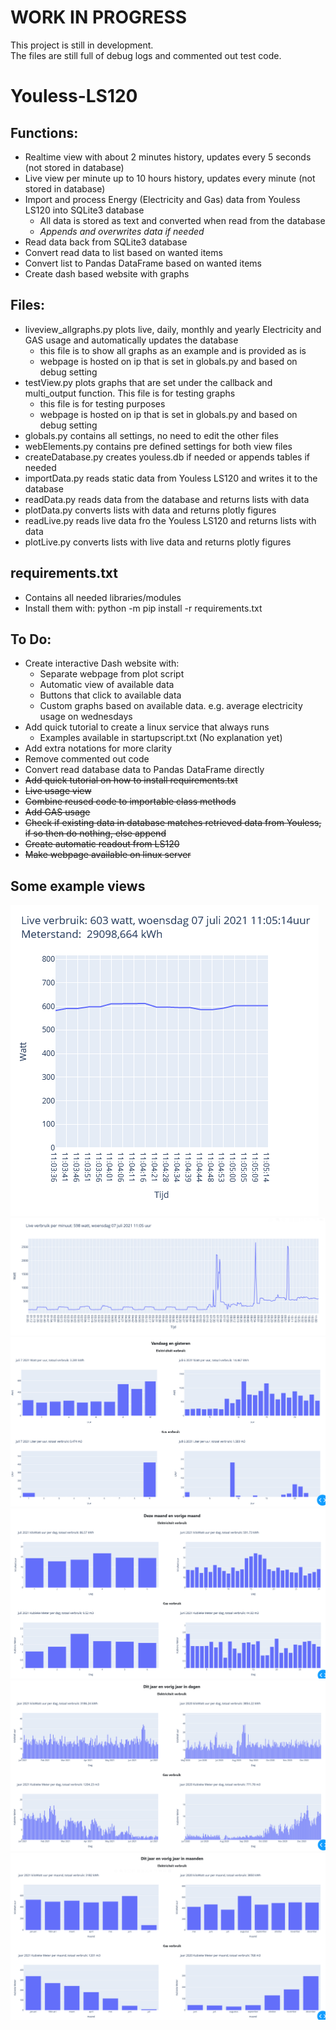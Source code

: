 # WORK IN PROGRESS
This project is still in development. \
The files are still full of debug logs and commented out test code.

# Youless-LS120

## Functions:
 - Realtime view with about 2 minutes history, updates every 5 seconds (not stored in database)
 - Live view per minute up to 10 hours history, updates every minute (not stored in database)
 - Import and process Energy (Electricity and Gas) data from Youless LS120 into SQLite3 database 
	- All data is stored as text and converted when read from the database
	- *Appends and overwrites data if needed*
 - Read data back from SQLite3 database
 - Convert read data to list based on wanted items
 - Convert list to Pandas DataFrame based on wanted items
 - Create dash based website with graphs
 
 ## Files:
 - liveview_allgraphs.py plots live, daily, monthly and yearly Electricity and GAS usage and automatically updates the database
	- this file is to show all graphs as an example and is provided as is
	- webpage is hosted on ip that is set in globals.py and based on debug setting
 - testView.py plots graphs that are set under the callback and multi_output function. This file is for testing graphs
	- this file is for testing purposes
	- webpage is hosted on ip that is set in globals.py and based on debug setting
 - globals.py contains all settings, no need to edit the other files
 - webElements.py contains pre defined settings for both view files
 - createDatabase.py creates youless.db if needed or appends tables if needed
 - importData.py reads static data from Youless LS120 and writes it to the database
 - readData.py reads data from the database and returns lists with data
 - plotData.py converts lists with data and returns plotly figures 
 - readLive.py reads live data fro the Youless LS120 and returns lists with data
 - plotLive.py converts lists with live data and returns plotly figures

## requirements.txt
 - Contains all needed libraries/modules
 - Install them with: python -m pip install -r requirements.txt

## To Do:
 - Create interactive Dash website with:
	- Separate webpage from plot script
	- Automatic view of available data
	- Buttons that click to available data
	- Custom graphs based on available data. e.g. average electricity usage on wednesdays
 - Add quick tutorial to create a linux service that always runs
	- Examples available in startupscript.txt (No explanation yet)
 - Add extra notations for more clarity
 - Remove commented out code
 - Convert read database data to Pandas DataFrame directly
 - ~~Add quick tutorial on how to install requirements.txt~~
 - ~~Live usage view~~
 - ~~Combine reused code to importable class methods~~
 - ~~Add GAS usage~~
 - ~~Check if existing data in database matches retrieved data from Youless, if so then do nothing, else append~~
 - ~~Create automatic readout from LS120~~
 - ~~Make webpage available on linux server~~
 
 
## Some example views
![Realtime view](docs/liverealtime.png)\
![Live per minute](docs/liveminutes10hrs.png)\
![Day overview](docs/day.png)\
![Month overview](docs/month.png)\
![Year per day overview](docs/yeardays.png)\
![Year per month overview](docs/yearmonths.png)
